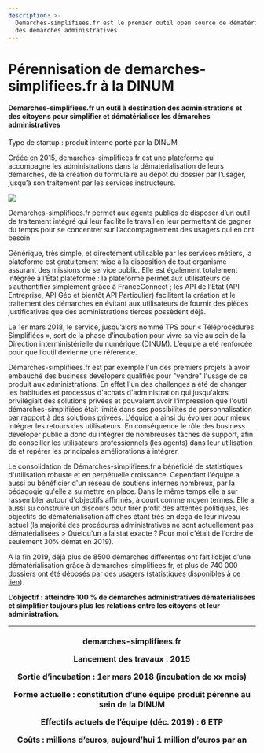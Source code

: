 ```yaml
---
description: >-
  Demarches-simplifiees.fr est le premier outil open source de dématérialisation
  des démarches administratives
---
```


# Pérennisation de demarches-simplifiees.fr à la DINUM

#### Demarches-simplifiees.fr un outil à destination des administrations et des citoyens pour simplifier et dématérialiser les démarches administratives <a href="#docs-internal-guid-7d014231-7fff-9656-40ce-ae8ecd5fc1cc" id="docs-internal-guid-7d014231-7fff-9656-40ce-ae8ecd5fc1cc"></a>

Type de startup : produit interne porté par la DINUM

Créée en 2015, demarches-simplifiees.fr est une plateforme qui accompagne les administrations dans la dématérialisation de leurs démarches, de la création du formulaire au dépôt du dossier par l’usager, jusqu’à son traitement par les services instructeurs.

![](https://lh3.googleusercontent.com/xslzAmZfZbQIByn1emX6xPYteFH\_uRH2ZAyJ8H8JnVhRxNuI12vhCzPbciVps7DQ36LpjSbxo5DO7tBA5dwhcpvFYsJ1eRpVqramqe-byg1WglgOiG\_o18PKExVGYX2OefmH5SLX)

Demarches-simplifiees.fr permet aux agents publics de disposer d’un outil de traitement intégré qui leur facilite le travail en leur permettant de gagner du temps pour se concentrer sur l’accompagnement des usagers qui en ont besoin

Générique, très simple, et directement utilisable par les services métiers, la plateforme est gratuitement mise à la disposition de tout organisme assurant des missions de service public. Elle est également totalement intégrée à l’État plateforme : la plateforme permet aux utilisateurs de s’authentifier simplement grâce à FranceConnect ; les API de l’État (API Entreprise, API Géo et bientôt API Particulier) facilitent la création et le traitement des démarches en évitant aux utilisateurs de fournir des pièces justificatives que des administrations tierces possèdent déjà.

Le 1er mars 2018, le service, jusqu’alors nommé TPS pour « Téléprocédures Simplifiées », sort de la phase d’incubation pour vivre sa vie au sein de la Direction interministérielle du numérique (DINUM). L’équipe a été renforcée pour que l’outil devienne une référence.

Démarches-simplifiees.fr est par exemple l'un des premiers projets à avoir embauché des business developers qualifiés pour "vendre" l'usage de ce produit aux administrations. En effet l'un des challenges a été de changer les habitudes et processus d'achats d'administration qui jusqu'alors privilégiait des solutions privées et pouvaient avoir l'impression que l'outil démarches-simplifiées était limité dans ses possibilités de personnalisation par rapport à des solutions privées. L'équipe a ainsi du évoluer pour mieux intégrer les retours des utilisateurs. En conséquence le rôle des business developer public a donc du intégrer de nombreuses tâches de support, afin de conseiller les utilisateurs professionnels (les agents) dans leur utilisation de et repérer les principales améliorations à intégrer.

Le consolidation de Démarches-simplifiees.fr a bénéficié de statistiques d'utilisation robuste et en perpétuelle croissance. Cependant l'équipe a aussi pu bénéficier d'un réseau de soutiens internes nombreux, par la pédagogie qu'elle a su mettre en place. Dans le même temps elle a sur rassembler autour d'objectifs affirmés, à court comme moyen termes. Elle a aussi su construire un discours pour tirer profit des attentes politiques, les objectifs de dématérialisation affichés étant très en deça de leur niveau actuel (la majorité des procédures administratives ne sont actuellement pas dématérialisées > Quelqu'un a la stat exacte ? Pour moi c'était de l'ordre de seulement 30% démat en 2019).

A la fin 2019, déjà plus de 8500 démarches différentes ont fait l’objet d’une dématérialisation grâce à demarches-simplifiees.fr, et plus de 740 000 dossiers ont été déposés par des usagers ([statistiques disponibles à ce lien](https://www.demarches-simplifiees.fr/stats)).

**L’objectif : atteindre 100 % de démarches administratives dématérialisées et simplifier toujours plus les relations entre les citoyens et leur administration.**

| <p>demarches-simplifiees.fr</p><p>Lancement des travaux : 2015</p><p>Sortie d’incubation : 1er mars 2018 (incubation de xx mois)</p><p>Forme actuelle : constitution d’une équipe produit pérenne au sein de la DINUM</p><p>Effectifs actuels de l’équipe (déc. 2019) : 6 ETP</p><p>Coûts : millions d’euros, aujourd’hui 1 million d’euros par an</p> |
| ------------------------------------------------------------------------------------------------------------------------------------------------------------------------------------------------------------------------------------------------------------------------------------------------------------------------------------------------------ |

[\
](https://doc.incubateur.net/consolidation/cas-dusages/mes-remboursements-simplifies)
